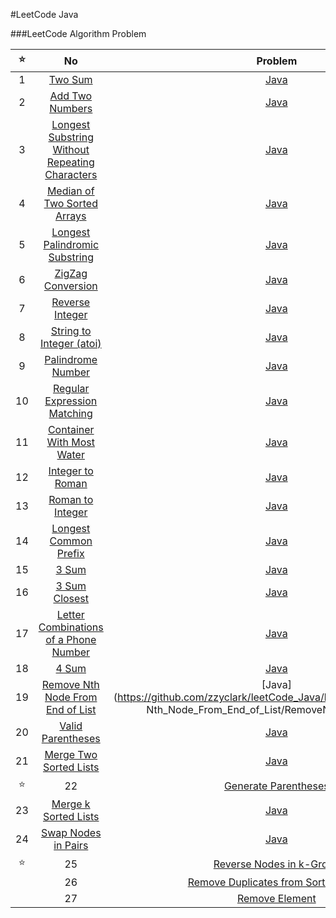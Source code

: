 #LeetCode Java

###LeetCode Algorithm Problem

:star:|No | Problem | Solution
:---:|:---:|:---:|:---:|
 |1 | [Two Sum](https://leetcode.com/problems/two-sum/) | [Java](https://github.com/zzyclark/leetCode_Java/blob/master/1_Tow_Sum/TwoSum.java)
 |2 | [Add Two Numbers](https://leetcode.com/problems/add-two-numbers/) | [Java](https://github.com/zzyclark/leetCode_Java/blob/master/2_Add_Two_Numbers/AddTwoNumbers.java)
 |3 | [Longest Substring Without Repeating Characters](https://leetcode.com/problems/longest-substring-without-repeating-characters/) | [Java](https://github.com/zzyclark/leetCode_Java/blob/master/3_Longest_Substring_Without_Repeating_Characters/LengthOfLongestSubstring.java)
 |4 | [Median of Two Sorted Arrays](https://leetcode.com/problems/median-of-two-sorted-arrays/) | [Java](https://github.com/zzyclark/leetCode_Java/blob/master/4_Median_of_Two_Sorted_Arrays/FindMedianSortArrays.java)
 |5 | [Longest Palindromic Substring](https://leetcode.com/problems/longest-palindromic-substring/) | [Java](https://github.com/zzyclark/leetCode_Java/blob/master/5_Longest_Palindromic_Substring/LongestPalindromicSubstring.java)
 |6 | [ZigZag Conversion](https://leetcode.com/problems/zigzag-conversion/) | [Java](https://github.com/zzyclark/leetCode_Java/blob/master/6_ZigZag_Conversion/ZigzagConversion.java)
 |7| [Reverse Integer](https://leetcode.com/problems/reverse-integer/) | [Java](https://github.com/zzyclark/leetCode_Java/blob/master/7_Reverse_Integer/ReverseInteger.java)
 |8| [String to Integer (atoi)](https://leetcode.com/problems/string-to-integer-atoi/) | [Java](https://github.com/zzyclark/leetCode_Java/blob/master/8_String_to_Integer/Atoi.java)
 |9 | [Palindrome Number](https://leetcode.com/problems/palindrome-number/) | [Java](https://github.com/zzyclark/leetCode_Java/blob/master/9_Palindrome_Number/PalindromeNumber.java)
 |10 | [Regular Expression Matching](https://leetcode.com/problems/regular-expression-matching/) | [Java](https://github.com/zzyclark/leetCode_Java/blob/master/10_Regular_Expression_Matching/RegularExpressionMatching.java)
 |11 | [Container With Most Water](https://leetcode.com/problems/container-with-most-water/) | [Java](https://github.com/zzyclark/leetCode_Java/blob/master/11_Container_With_Most_Water/ContainerWithMostWater.java)
 |12 | [Integer to Roman](https://leetcode.com/problems/integer-to-roman/) | [Java](https://github.com/zzyclark/leetCode_Java/blob/master/12_Integer_To_Roman/IntegerToRoman.java)
 |13 | [Roman to Integer](https://leetcode.com/problems/roman-to-integer/) | [Java](https://github.com/zzyclark/leetCode_Java/blob/master/13_Roman_To_Integer/RomanToInteger.java)
 |14 | [Longest Common Prefix](https://leetcode.com/problems/longest-common-prefix/) | [Java](https://github.com/zzyclark/leetCode_Java/blob/master/14_Longest_Common_Prefix/LongestCommonPrefix.java)
 |15 | [3 Sum](https://leetcode.com/problems/3sum/) | [Java](https://github.com/zzyclark/leetCode_Java/blob/master/15_3Sum/ThreeSum.java)
 |16 | [3 Sum Closest](https://leetcode.com/problems/3sum-closest/) | [Java](https://github.com/zzyclark/leetCode_Java/blob/master/16_3Sum_Closest/ThreeSumClosest.java)
 |17 | [Letter Combinations of a Phone Number](https://leetcode.com/problems/letter-combinations-of-a-phone-number/) | [Java](https://github.com/zzyclark/leetCode_Java/blob/master/17_Letter_Combinations_of_a_Phone_Number/LetterCombinationsOfAPhoneNumber.java)
 |18 | [4 Sum](https://leetcode.com/problems/4sum/) | [Java](https://github.com/zzyclark/leetCode_Java/blob/master/18_4Sum/FourSum.java)
 |19 | [Remove Nth Node From End of List](https://leetcode.com/problems/remove-nth-node-from-end-of-list/) | [Java](https://github.com/zzyclark/leetCode_Java/blob/master/19_Remove Nth_Node_From_End_of_List/RemoveNthFromEnd.java)
 |20 | [Valid Parentheses](https://leetcode.com/problems/valid-parentheses/) | [Java](https://github.com/zzyclark/leetCode_Java/blob/master/20_Valid_Parentheses/ValidParentheses.java)
 |21 | [Merge Two Sorted Lists](https://leetcode.com/problems/merge-two-sorted-lists/) | [Java](https://github.com/zzyclark/leetCode_Java/blob/master/21_Merge_Two_Sorted_Lists/MergeTwoSortedLists.java)
:star:|22 | [Generate Parentheses](https://leetcode.com/problems/generate-parentheses/) | [Java](https://github.com/zzyclark/leetCode_Java/blob/master/22_Generate_Parentheses/GenerateParentheses.java)
 |23 | [Merge k Sorted Lists](https://leetcode.com/problems/merge-k-sorted-lists/) | [Java](https://github.com/zzyclark/leetCode_Java/blob/master/23_Merge_k_Sorted_Lists/MergeKSortedLists.java)
  |24 | [Swap Nodes in Pairs](https://leetcode.com/problems/swap-nodes-in-pairs/) | [Java](https://github.com/zzyclark/leetCode_Java/blob/master/24_Swap_Nodes_in_Pairs/SwapNodesInPairs.java)
  :star:|25 | [Reverse Nodes in k-Group ](https://leetcode.com/problems/reverse-nodes-in-k-group/) | [Java](https://github.com/zzyclark/leetCode_Java/blob/master/25_Reverse_Nodes_in_k-Group/ReverseNodesInKGroup.java)
    |26 | [Remove Duplicates from Sorted Array ](https://leetcode.com/problems/remove-duplicates-from-sorted-array/) | [Java](https://github.com/zzyclark/leetCode_Java/blob/master/26_Remove_Duplicates_from_Sorted_Array/RemoveDuplicatesFromSortedArray.java)
    |27 | [Remove Element](https://leetcode.com/problems/remove-element/) | [Java](https://github.com/zzyclark/leetCode_Java/blob/master/27_Remove_Element/RemoveElement.java)
